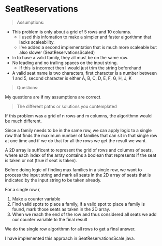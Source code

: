 # SeatReservations

> Assumptions:
  - This problem is only about a grid of 5 rows and 10 columns.
    - I used this infomation to make a simpler and faster algorithmn
      that lacks scaleability.
    - I've added a second implementation that is much more scaleable but
      also slower (SeatReservationsScaled)
  - In to have a valid family, they all must be on the same row.
  - No leading and no trailing spaces on the input string.
    - If this is incorrect then I would just trim the string beforehand
  - A valid seat name is two characters, first character is a number between
    1 and 5, second character is either A, B, C, D, E, F, G, H, J, K

> Questions:

My questions are if my assumptions are correct.

> The different paths or solutions you contemplated

If this problem was a grid of n rows and m columns, the algorithmn
would be much different.

Since a family needs to be in the same row, we can apply logic to
a single row that finds the maximum number of families that can
sit in that single row at one time and if we do that for all the rows
we get the result we want.

A 2D array is sufficent to represent the grid of rows and columns of seats,
where each index of the array contains a boolean that represents if the
seat is taken or not (true if seat is taken).

Before doing logic of finding max families in a single row, we want to
process the input string and mark all seats in the 2D array of seats
that is indicated by the input string to be taken already.

For a single row r,
  1. Make a counter variable
  2. Find valid spots to place a family, if a valid spot to place a family
     is found, mark those seats as taken in the 2D array.
  3. When we reach the end of the row and thus considered all seats
     we add our counter variable to the final result

We do the single row algorithmn for all rows to get a final answer.

I have implemented this approach in SeatReservationsScale.java.
